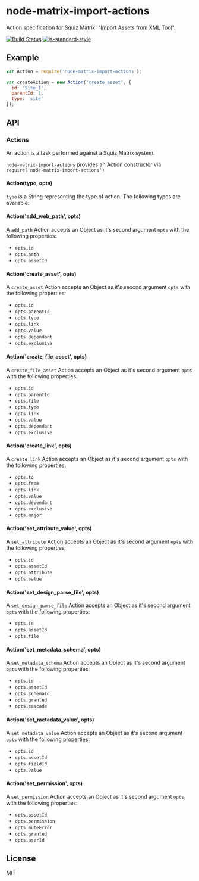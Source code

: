 # node-matrix-import-actions

Action specification for Squiz Matrix' "[Import Assets from XML Tool]".

[![Build Status](https://travis-ci.org/joshgillies/node-matrix-import-actions.svg)](https://travis-ci.org/joshgillies/node-matrix-import-actions)
[![js-standard-style](https://img.shields.io/badge/code%20style-standard-brightgreen.svg?style=flat)](https://github.com/feross/standard)

## Example

```js
var Action = require('node-matrix-import-actions');

var createAction = new Action('create_asset', {
  id: 'Site_1',
  parentId: 1,
  type: 'site'
});

```

## API

### Actions

An action is a task performed against a Squiz Matrix system.

`node-matrix-import-actions` provides an Action constructor via `require('node-matrix-import-actions')`

#### Action(type, opts)

`type` is a String representing the type of action. The following types are available:

#### Action('add_web_path', opts)

A `add_path` Action accepts an Object as it's second argument `opts` with the following properties:

  * `opts.id`
  * `opts.path`
  * `opts.assetId`

#### Action('create_asset', opts)

A `create_asset` Action accepts an Object as it's second argument `opts` with the following properties:

  * `opts.id`
  * `opts.parentId`
  * `opts.type`
  * `opts.link`
  * `opts.value`
  * `opts.dependant`
  * `opts.exclusive`

#### Action('create_file_asset', opts)

A `create_file_asset` Action accepts an Object as it's second argument `opts` with the following properties:

  * `opts.id`
  * `opts.parentId`
  * `opts.file`
  * `opts.type`
  * `opts.link`
  * `opts.value`
  * `opts.dependant`
  * `opts.exclusive`

#### Action('create_link', opts)

A `create_link` Action accepts an Object as it's second argument `opts` with the following properties:

  * `opts.to`
  * `opts.from`
  * `opts.link`
  * `opts.value`
  * `opts.dependant`
  * `opts.exclusive`
  * `opts.major`

#### Action('set_attribute_value', opts)

A `set_attribute` Action accepts an Object as it's second argument `opts` with the following properties:

  * `opts.id`
  * `opts.assetId`
  * `opts.attribute`
  * `opts.value`

#### Action('set_design_parse_file', opts)

A `set_design_parse_file` Action accepts an Object as it's second argument `opts` with the following properties:

  * `opts.id`
  * `opts.assetId`
  * `opts.file`

#### Action('set_metadata_schema', opts)

A `set_metadata_schema` Action accepts an Object as it's second argument `opts` with the following properties:

  * `opts.id`
  * `opts.assetId`
  * `opts.schemaId`
  * `opts.granted`
  * `opts.cascade`

#### Action('set_metadata_value', opts)

A `set_metadata_value` Action accepts an Object as it's second argument `opts` with the following properties:

  * `opts.id`
  * `opts.assetId`
  * `opts.fieldId`
  * `opts.value`

#### Action('set_permission', opts)

A `set_permission` Action accepts an Object as it's second argument `opts` with the following properties:

  * `opts.assetId`
  * `opts.permission`
  * `opts.muteError`
  * `opts.granted`
  * `opts.userId`

## License

MIT

[Import Assets from XML Tool]: http://manuals.matrix.squizsuite.net/tools/chapters/import-assets-from-xml-tool
